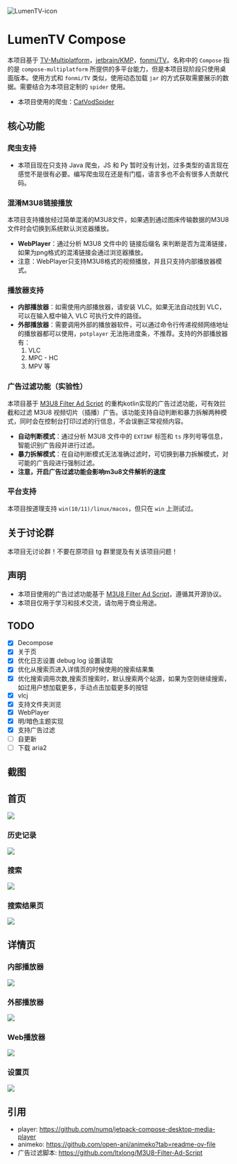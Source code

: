 ![LumenTV-icon](readme_images/LumenTV-icon-svg.svg) 
# LumenTV Compose
本项目基于 [TV-Multiplatform](https://github.com/Greatwallcorner/TV-Multiplatform)，[jetbrain/KMP](https://github.com/JetBrains/compose-multiplatform-desktop-template#readme)，[fonmi/TV](https://github.com/FongMi/TV)。名称中的 `Compose` 指的是 `compose-multiplatform` 所提供的多平台能力，但是本项目现阶段只使用桌面版本。使用方式和 `fonmi/TV` 类似，使用动态加载 `jar` 的方式获取需要展示的数据。需要结合为本项目定制的 `spider` 使用。
- 本项目使用的爬虫：[CatVodSpider](https://github.com/clevebitr/CatVodSpider)
## 核心功能

### 爬虫支持
- 本项目现在只支持 Java 爬虫，JS 和 Py 暂时没有计划，过多类型的语言现在感觉不是很有必要。编写爬虫现在还是有门槛，语言多也不会有很多人贡献代码。

### 混淆M3U8链接播放
本项目支持播放经过简单混淆的M3U8文件，如果遇到通过图床传输数据的M3U8文件时会切换到系统默认浏览器播放。
- **WebPlayer**：通过分析 M3U8 文件中的 链接后缀名 来判断是否为混淆链接，如果为png格式的混淆链接会通过浏览器播放。
- 注意：WebPlayer只支持M3U8格式的视频播放，并且只支持内部播放器模式。


### 播放器支持
- **内部播放器**：如需使用内部播放器，请安装 VLC。如果无法自动找到 VLC，可以在输入框中输入 VLC 可执行文件的路径。
- **外部播放器**：需要调用外部的播放器软件，可以通过命令行传递视频网络地址的播放器都可以使用，`potplayer` 无法拖进度条，不推荐。支持的外部播放器有：
  1. VLC
  2. MPC - HC
  3. MPV 等

### 广告过滤功能（实验性）
本项目基于 [M3U8 Filter Ad Script](https://github.com/ltxlong/M3U8-Filter-Ad-Script) 的重构kotlin实现的广告过滤功能，可有效拦截和过滤 M3U8 视频切片（插播）广告。该功能支持自动判断和暴力拆解两种模式，同时会在控制台打印过滤的行信息，不会误删正常视频内容。
- **自动判断模式**：通过分析 M3U8 文件中的 `EXTINF` 标签和 `ts` 序列号等信息，智能识别广告段并进行过滤。
- **暴力拆解模式**：在自动判断模式无法准确过滤时，可切换到暴力拆解模式，对可能的广告段进行强制过滤。
- **注意，开启广告过滤功能会影响m3u8文件解析的速度**

### 平台支持
本项目按道理支持 `win(10/11)/linux/macos`，但只在 `win` 上测试过。

## 关于讨论群
本项目无讨论群！不要在原项目 tg 群里提及有关该项目问题！

## 声明
- 本项目使用的广告过滤功能基于 [M3U8 Filter Ad Script](https://github.com/ltxlong/M3U8-Filter-Ad-Script)，遵循其开源协议。
- 本项目仅用于学习和技术交流，请勿用于商业用途。

## TODO
- [x] Decompose
- [x] 关于页
- [x] 优化日志设置 debug log 设置读取
- [x] 优化从搜索页进入详情页的时候使用的搜索结果集
- [x] 优化搜索调用次数,搜索页搜索时，默认搜索两个站源，如果为空则继续搜索，如过用户想加载更多，手动点击加载更多的按钮
- [x] vlcj
- [x] 支持文件夹浏览
- [X] WebPlayer
- [X] 明/暗色主题实现
- [X] 支持广告过滤
- [ ] 自更新
- [ ] 下载 aria2

## 截图
## 首页
![](readme_images/home.png)
### 历史记录
![](readme_images/history.png)
### 搜索
![](readme_images/search.png)
### 搜索结果页
![](readme_images/search_result.png)
## 详情页
### 内部播放器
![](readme_images/internalPlayer.png)
### 外部播放器
![](readme_images/externalPlayer.png)
### Web播放器
![](readme_images/M3U8Player.png)
### 设置页
![](readme_images/settings.png)


## 引用
- player: https://github.com/numq/jetpack-compose-desktop-media-player
- animeko: https://github.com/open-ani/animeko?tab=readme-ov-file
- 广告过滤脚本: https://github.com/ltxlong/M3U8-Filter-Ad-Script
